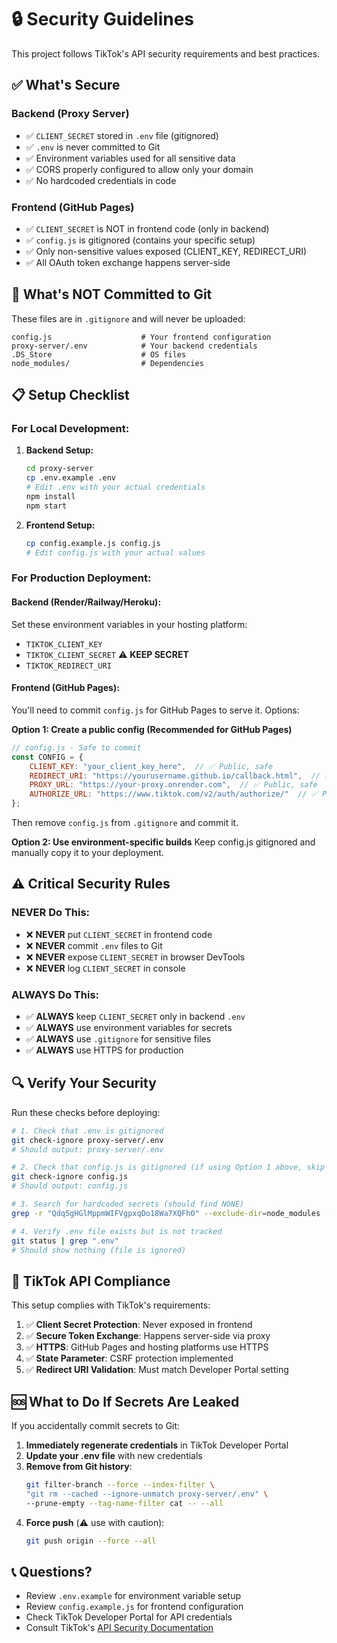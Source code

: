 # 🔒 Security Guidelines

This project follows TikTok's API security requirements and best practices.

## ✅ What's Secure

### Backend (Proxy Server)
- ✅ `CLIENT_SECRET` stored in `.env` file (gitignored)
- ✅ `.env` is never committed to Git
- ✅ Environment variables used for all sensitive data
- ✅ CORS properly configured to allow only your domain
- ✅ No hardcoded credentials in code

### Frontend (GitHub Pages)
- ✅ `CLIENT_SECRET` is NOT in frontend code (only in backend)
- ✅ `config.js` is gitignored (contains your specific setup)
- ✅ Only non-sensitive values exposed (CLIENT_KEY, REDIRECT_URI)
- ✅ All OAuth token exchange happens server-side

## 🚫 What's NOT Committed to Git

These files are in `.gitignore` and will never be uploaded:

```
config.js                    # Your frontend configuration
proxy-server/.env            # Your backend credentials
.DS_Store                    # OS files
node_modules/                # Dependencies
```

## 📋 Setup Checklist

### For Local Development:

1. **Backend Setup:**
   ```bash
   cd proxy-server
   cp .env.example .env
   # Edit .env with your actual credentials
   npm install
   npm start
   ```

2. **Frontend Setup:**
   ```bash
   cp config.example.js config.js
   # Edit config.js with your actual values
   ```

### For Production Deployment:

#### Backend (Render/Railway/Heroku):
Set these environment variables in your hosting platform:
- `TIKTOK_CLIENT_KEY`
- `TIKTOK_CLIENT_SECRET` ⚠️ **KEEP SECRET**
- `TIKTOK_REDIRECT_URI`

#### Frontend (GitHub Pages):
You'll need to commit `config.js` for GitHub Pages to serve it. Options:

**Option 1: Create a public config (Recommended for GitHub Pages)**
```javascript
// config.js - Safe to commit
const CONFIG = {
    CLIENT_KEY: "your_client_key_here",  // ✅ Public, safe
    REDIRECT_URI: "https://yourusername.github.io/callback.html",  // ✅ Public, safe
    PROXY_URL: "https://your-proxy.onrender.com",  // ✅ Public, safe
    AUTHORIZE_URL: "https://www.tiktok.com/v2/auth/authorize/"  // ✅ Public API endpoint
};
```
Then remove `config.js` from `.gitignore` and commit it.

**Option 2: Use environment-specific builds**
Keep config.js gitignored and manually copy it to your deployment.

## ⚠️ Critical Security Rules

### NEVER Do This:
- ❌ **NEVER** put `CLIENT_SECRET` in frontend code
- ❌ **NEVER** commit `.env` files to Git
- ❌ **NEVER** expose `CLIENT_SECRET` in browser DevTools
- ❌ **NEVER** log `CLIENT_SECRET` in console

### ALWAYS Do This:
- ✅ **ALWAYS** keep `CLIENT_SECRET` only in backend `.env`
- ✅ **ALWAYS** use environment variables for secrets
- ✅ **ALWAYS** use `.gitignore` for sensitive files
- ✅ **ALWAYS** use HTTPS for production

## 🔍 Verify Your Security

Run these checks before deploying:

```bash
# 1. Check that .env is gitignored
git check-ignore proxy-server/.env
# Should output: proxy-server/.env

# 2. Check that config.js is gitignored (if using Option 1 above, skip this)
git check-ignore config.js
# Should output: config.js

# 3. Search for hardcoded secrets (should find NONE)
grep -r "Qdq5gHGlMppmWIFVgpxqDo18Wa7XQFhO" --exclude-dir=node_modules --exclude=SECURITY.md .

# 4. Verify .env file exists but is not tracked
git status | grep ".env"
# Should show nothing (file is ignored)
```

## 📖 TikTok API Compliance

This setup complies with TikTok's requirements:

1. ✅ **Client Secret Protection**: Never exposed in frontend
2. ✅ **Secure Token Exchange**: Happens server-side via proxy
3. ✅ **HTTPS**: GitHub Pages and hosting platforms use HTTPS
4. ✅ **State Parameter**: CSRF protection implemented
5. ✅ **Redirect URI Validation**: Must match Developer Portal setting

## 🆘 What to Do If Secrets Are Leaked

If you accidentally commit secrets to Git:

1. **Immediately regenerate credentials** in TikTok Developer Portal
2. **Update your .env file** with new credentials
3. **Remove from Git history**:
   ```bash
   git filter-branch --force --index-filter \
   "git rm --cached --ignore-unmatch proxy-server/.env" \
   --prune-empty --tag-name-filter cat -- --all
   ```
4. **Force push** (⚠️ use with caution):
   ```bash
   git push origin --force --all
   ```

## 📞 Questions?

- Review `.env.example` for environment variable setup
- Review `config.example.js` for frontend configuration
- Check TikTok Developer Portal for API credentials
- Consult TikTok's [API Security Documentation](https://developers.tiktok.com/doc/oauth-user-access-token-management)

